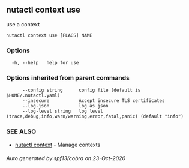 ## nutactl context use

use a context

```
nutactl context use [FLAGS] NAME
```

### Options

```
  -h, --help   help for use
```

### Options inherited from parent commands

```
      --config string      config file (default is $HOME/.nutactl.yaml)
      --insecure           Accept insecure TLS certificates
      --log-json           log as json
      --log-level string   log level (trace,debug,info,warn/warning,error,fatal,panic) (default "info")
```

### SEE ALSO

* [nutactl context](nutactl_context.md)	 - Manage contexts

###### Auto generated by spf13/cobra on 23-Oct-2020
